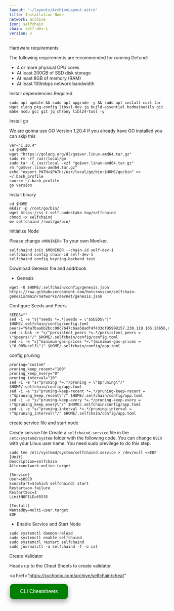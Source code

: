 ```yaml
---
layout: '~/layouts/ArchiveLayout.astro'
title: Installation Node
network: archive
icon: selfchain
chain: self-dev-1
version: v
---
```


 Hardware requirements

The following requirements are recommended for running Defund:

- 4 or more physical CPU cores
- At least 200GB of SSD disk storage
- At least 8GB of memory (RAM)
- At least 100mbps network bandwidth


 Install dependencies Required

```
sudo apt update && sudo apt upgrade -y && sudo apt install curl tar wget clang pkg-config libssl-dev jq build-essential bsdmainutils git make ncdu gcc git jq chrony liblz4-tool -y
```

 Install go

We are gonna use GO Version 1.20.4
If you already have GO installed you can skip this 

```
ver="1.20.4"
cd $HOME
wget "https://golang.org/dl/go$ver.linux-amd64.tar.gz"
sudo rm -rf /usr/local/go
sudo tar -C /usr/local -xzf "go$ver.linux-amd64.tar.gz"
rm "go$ver.linux-amd64.tar.gz"
echo "export PATH=$PATH:/usr/local/go/bin:$HOME/go/bin" >> ~/.bash_profile
source ~/.bash_profile
go version
```

 Install binary

```
cd $HOME
mkdir -p /root/go/bin/
wget https://ss-t.self.nodestake.top/selfchaind
chmod +x selfchaind
mv selfchaind /root/go/bin/
```

 Initialize Node

Please change `<MONIKER>` To your own Moniker.

```
selfchaind init $MONIKER --chain-id self-dev-1
selfchaind config chain-id self-dev-1
selfchaind config keyring-backend test
```

 Download Genesis file and addrbook

- Genesis

```
wget -O $HOME/.selfchain/config/genesis.json https://raw.githubusercontent.com/hotcrosscom/selfchain-genesis/main/networks/devnet/genesis.json
```

 Configure Seeds and Peers

```
SEEDS=""
sed -i -e "s|^seeds *=.*|seeds = \"$SEEDS\"|" $HOME/.selfchain/config/config.toml
peers="94a7baabb2bcc00c7b47cbaa58adf4f433df9599@157.230.119.165:26656,d3b5b6ca39c8c62152abbeac4669816166d96831@165.22.24.236:26656,35f478c534e2d58dc2c4acdf3eb22eeb6f23357f@165.232.125.66:26656"
sed -i.bak -e "s/^persistent_peers *=.*/persistent_peers = \"$peers\"/" $HOME/.selfchain/config/config.toml
sed -i -e "s|^minimum-gas-prices *=.*|minimum-gas-prices = \"0.005uself\"|" $HOME/.selfchain/config/app.toml
```

 config pruning

```
pruning="custom"
pruning_keep_recent="100"
pruning_keep_every="0"
pruning_interval="10"
sed -i -e "s/^pruning *=.*/pruning = \"$pruning\"/" $HOME/.selfchain/config/app.toml
sed -i -e "s/^pruning-keep-recent *=.*/pruning-keep-recent = \"$pruning_keep_recent\"/" $HOME/.selfchain/config/app.toml
sed -i -e "s/^pruning-keep-every *=.*/pruning-keep-every = \"$pruning_keep_every\"/" $HOME/.selfchain/config/app.toml
sed -i -e "s/^pruning-interval *=.*/pruning-interval = \"$pruning_interval\"/" $HOME/.selfchain/config/app.toml
```


 create service file and start node

Create service file
Create a `selfchaind.service` file in the `/etc/systemd/system` folder with the following code. 
You can change `USER` with your Linux user name. You need sudo previlege to do this step.

```
sudo tee /etc/systemd/system/selfchaind.service > /dev/null <<EOF
[Unit]
Description=selfchain
After=network-online.target

[Service]
User=$USER
ExecStart=$(which selfchaind) start
Restart=on-failure
RestartSec=3
LimitNOFILE=65535

[Install]
WantedBy=multi-user.target
EOF
```

- Enable Service and Start Node

```
sudo systemctl daemon-reload
sudo systemctl enable selfchaind
sudo systemctl restart selfchaind
sudo journalctl -u selfchaind -f -o cat
```
 Create Validator

Heads up to the Cheat Sheets to create validator

<a href="https://sychonix.com/archive/selfchain/cheat" 
>
  <button style="background-color: green; border: none; color: white; padding: 15px 32px; text-align: center; text-decoration: none; display: inline-block; font-size: 16px; margin: 4px 2px; cursor: pointer; border-radius: 10px; box-shadow: 0 8px 16px 0 rgba(0,0,0,0.2), 0 6px 20px 0 rgba(0,0,0,0.19);" onmouseover="this.style.boxShadow='0 0 0 4px rgba(0,255,0,0.5)'" onmouseout="this.style.boxShadow='0 8px 16px 0 rgba(0,0,0,0.2), 0 6px 20px 0 rgba(0,0,0,0.19)'">CLI Cheatsheets</button>
</a>
